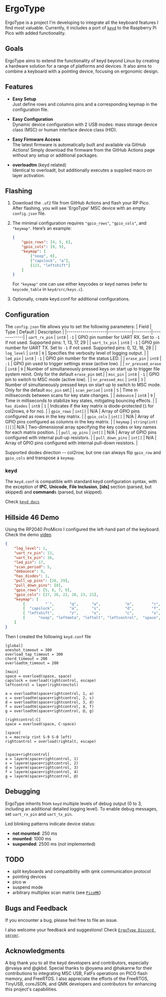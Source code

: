 # ErgoType
ErgoType is a project I'm developing to integrate all the keyboard features I find most valuable. Currently, it includes a port of [`keyd`](https://github.com/rvaiya/keyd) to the Raspberry Pi Pico with added functionality.


## Goals
ErgoType aims to extend the functionality of keyd beyond Linux by creating a hardware solution for a range of platforms and devices. It also aims to combine a keyboard with a pointing device, focusing on ergonomic design.


## Features
- **Easy Setup**  
  Just define rows and columns pins and a corresponding keymap in the configuration file.

- **Easy Configuration**  
  Dynamic device configuration with 2 USB modes: mass storage device class (MSC) or human interface device class (HID).

- **Easy Firmware Access**  
  The latest firmware is automatically built and available via GitHub Actions! Simply download the firmware from the GitHub Actions page without any setup or additional packages.

- **overloadtm** (keyd related)  
  Identical to overloadt, but additionally executes a supplied macro on layer activation.


## Flashing
1. Download the `.uf2` file from GitHub Actions and flash your RP Pico.  
   After flashing, you will see 'ErgoType' MSC device with an empty `config.json` file.

2. The minimal configuration requires `"gpio_rows"`, `"gpio_cols"`, and `"keymap"`. Here’s an example:
   ```json
   {
       "gpio_rows": [4, 5, 6],
       "gpio_cols": [8, 9],
       "keymap": [
           ["noop", 0],
           ["capslock", "a"],
           [123, "leftshift"]
       ]
   }
   ````
    For `"keymap"` one can use either keycodes or keyd names (refer to `keycode_table` in `keyd/src/keys.c`).

4. Optionally, create keyd.conf for additional configurations.


## Configuration
The `config.json` file allows you to set the following parameters:
| Field              | Type       | Default | Description |
|--------------------|------------|---------|-------------|
| `uart_rx_pin`      | `int8`     | `-1`    | GPIO pin number for UART RX. Set to `-1` if not used. Supported pins: 1, 13, 17, 29 |
| `uart_tx_pin`      | `int8`     | `-1`    | GPIO pin number for UART TX. Set to `-1` if not used. Supported pins: 0, 12, 16, 28 |
| `log_level`        | `int8`     | `0`     | Specifies the verbosity level of logging output. |
| `led_pin`          | `int8`     | `-1`    | GPIO pin number for the status LED. |
| `erase_pin`        | `int8`     | `-1`    | GPIO pin used to trigger settings erase (active low). |
| `nr_pressed_erase` | `int8`     | `9`     | Number of simultaneously pressed keys on start up to trigger file system reinit. Only for the default `erase_pin` set.|
| `msc_pin`          | `int8`     | `-1`    | GPIO pin to switch to MSC mode (active low). |
| `nr_pressed_msc`   | `int8`     | `3`     | Number of simultaneously pressed keys on start up to switch to MSC mode. Only for the default `msc_pin` set.|
| `scan_period`      | `int8`     | `5`     | Time in milliseconds between scans for key state changes. |
| `debounce`         | `int8`     | `9`     | Time in milliseconds to stabilize key states, mitigating bouncing effects. |
| `has_diodes`       | `int8`     | `1`     | Indicates if the key matrix is diode-protected (`1` for col2rows, `0` for no). |
| `gpio_rows`        | `int[]`    | N/A     | Array of GPIO pins configured as rows in the key matrix. |
| `gpio_cols`        | `int[]`    | N/A     | Array of GPIO pins configured as columns in the key matrix. |
| `keymap`           | `string(int)[][]`| N/A | Two-dimensional array specifying the key codes or key names for each matrix position. |
| `pull_up_pins`     | `int[]`    | N/A     | Array of GPIO pins configured with internal pull-up resistors. |
| `pull_down_pins`   | `int[]`    | N/A     | Array of GPIO pins configured with internal pull-down resistors. |

Supported diodes direction -- col2row, but one can always flip `gpio_row` and `gpio_cols` and transpose a `keymap`.

### keyd
The `keyd.conf` is compatible with standard keyd configuration syntax, with the exception of **IPC**, **Unicode**, **File Inclusion**, **[ids]** section (parsed, but skipped) and **command**s (parsed, but skipped).

Check [`keyd docs`](https://github.com/rvaiya/keyd/tree/master/docs/keyd.scdoc)

## Hillside 46 Demo
Using the RP2040 ProMicro I configured the left-hand part of the keyboard. Check the demo [video](https://www.youtube.com/watch?v=nl_YRXBFJNs)
````json
{
    "log_level": 1,
    "uart_rx_pin": 13,
    "uart_tx_pin": 16,
    "led_pin": 17,
    "scan_period": 5,
    "debounce": 9,
    "has_diodes": 1,
    "pull_up_pins": [28, 29],
    "pull_down_pins": [0],
    "gpio_rows": [5, 6, 7, 9],
    "gpio_cols": [27, 26, 22, 20, 23, 21],
    "keymap": [
        [         "`",       "q",      "w",           "e",        "r",         "t" ],
        [  "capslock",       "a",      "s",           "d",        "f",         "g" ],
        [ "leftshift",       "z",      "x",           "c",        "v",         "b" ],
        [      "noop", "leftmeta", "leftalt", "leftcontrol",  "space", "backspace" ]
    ]
}
````

Then I created the following `keyd.conf` file

````
[global]
oneshot_timeout = 300
overload_tap_timeout = 300
chord_timeout = 200
overloadtm_timeout = 200

[main]
space = overload(space, space)
capslock = overload(rightcontrol, escape)
leftcontrol = layer(rightronctol)

a = overloadtm(space+rightcontrol, 1, a)
s = overloadtm(space+rightcontrol, 2, s)
d = overloadtm(space+rightcontrol, 3, d)
f = overloadtm(space+rightcontrol, 4, f)
g = overloadtm(space+rightcontrol, @, g)

[rightcontrol:C]
space = overload(space, C-space)

[space]
s = macro(p rint S-9 S-0 left)
rightcontrol = overload(rightalt, escape)


[space+rightcontrol]
a = layerm(space+rightcontrol, 1)
s = layerm(space+rightcontrol, 2)
d = layerm(space+rightcontrol, 3)
f = layerm(space+rightcontrol, 4)
g = layerm(space+rightcontrol, @)
````


## Debugging
ErgoType inherits from `keyd` multiple levels of debug output (0 to 3, including an additional detailed logging level). To enable debug messages, set `uart_rx_pin` and `uart_tx_pin`.

Led blinking patterns indicate device status:
- **not mounted**: 250 ms
- **mounted**: 1000 ms
- **suspended**: 2500 ms (not implemented)

## TODO
- split keyboards and compatibility with qmk communication protocol 
- pointing devices
- pico w
- suspend mode
- arbitrary multiplex scan matrix (see [`PicoMK`](https://github.com/zli117/PicoMK))

## Bugs and Feedback
If you encounter a bug, please feel free to file an issue.

I also welcome your feedback and suggestions! Check [`ErgoType Discord server`](https://discord.gg/BXfzjKU5).

## Acknowledgments
A big thank you to all the keyd developers and contributors, especially @rvaiya and @gkbd. Special thanks to @oyama and @hakanrw for their contributions to integrating MSC USB, FatFs operations on PICO flash memory, and FreeRTOS. I also appreciate the efforts of the FreeRTOS, TinyUSB, coreJSON, and QMK developers and contributors for enhancing this project's capabilities.

